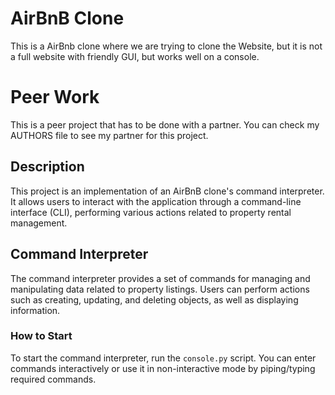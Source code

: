 # AirBnB Clone
This is a AirBnb clone where we are trying to clone the Website, but it is not a full website with friendly  GUI, but works well on a console.

# Peer Work

This is a peer project that has to be done with a partner. You can check my AUTHORS file to see my partner for this project.

## Description
This project is an implementation of an AirBnB clone's command interpreter. It allows users to interact with the application through a command-line interface (CLI), performing various actions related to property rental management.

## Command Interpreter
The command interpreter provides a set of commands for managing and manipulating data related to property listings. Users can perform actions such as creating, updating, and deleting objects, as well as displaying information.

### How to Start
To start the command interpreter, run the `console.py` script. You can enter commands interactively or use it in non-interactive mode by piping/typing required commands.
